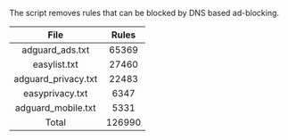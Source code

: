 The script removes rules that can be blocked by DNS based ad-blocking.


| File | Rules |
|:----:|:-----:|
| adguard_ads.txt | 65369 |
| easylist.txt | 27460 |
| adguard_privacy.txt | 22483 |
| easyprivacy.txt | 6347 |
| adguard_mobile.txt | 5331 |
| Total | 126990 |